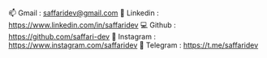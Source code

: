 📫 Gmail : saffaridev@gmail.com
📰 Linkedin : https://www.linkedin.com/in/saffaridev
💻 Github : https://github.com/saffari-dev
📸 Instagram : https://www.instagram.com/saffaridev
📜 Telegram : https://t.me/saffaridev
